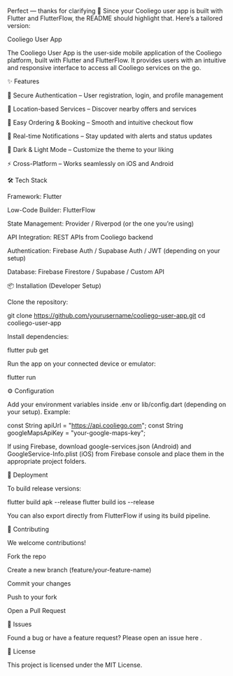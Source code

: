 Perfect — thanks for clarifying 🙌
Since your Cooliego user app is built with Flutter and FlutterFlow, the README should highlight that. Here’s a tailored version:

Cooliego User App

The Cooliego User App is the user-side mobile application of the Cooliego platform, built with Flutter and FlutterFlow. It provides users with an intuitive and responsive interface to access all Cooliego services on the go.

✨ Features

🔐 Secure Authentication – User registration, login, and profile management

📍 Location-based Services – Discover nearby offers and services

🛒 Easy Ordering & Booking – Smooth and intuitive checkout flow

🔔 Real-time Notifications – Stay updated with alerts and status updates

🌙 Dark & Light Mode – Customize the theme to your liking

⚡ Cross-Platform – Works seamlessly on iOS and Android

🛠️ Tech Stack

Framework: Flutter

Low-Code Builder: FlutterFlow

State Management: Provider / Riverpod (or the one you’re using)

API Integration: REST APIs from Cooliego backend

Authentication: Firebase Auth / Supabase Auth / JWT (depending on your setup)

Database: Firebase Firestore / Supabase / Custom API

📦 Installation (Developer Setup)

Clone the repository:

git clone https://github.com/yourusername/cooliego-user-app.git
cd cooliego-user-app


Install dependencies:

flutter pub get


Run the app on your connected device or emulator:

flutter run

⚙️ Configuration

Add your environment variables inside .env or lib/config.dart (depending on your setup). Example:

const String apiUrl = "https://api.cooliego.com";
const String googleMapsApiKey = "your-google-maps-key";


If using Firebase, download google-services.json (Android) and GoogleService-Info.plist (iOS) from Firebase console and place them in the appropriate project folders.

📱 Deployment

To build release versions:

flutter build apk --release
flutter build ios --release


You can also export directly from FlutterFlow if using its build pipeline.

🤝 Contributing

We welcome contributions!

Fork the repo

Create a new branch (feature/your-feature-name)

Commit your changes

Push to your fork

Open a Pull Request

🐞 Issues

Found a bug or have a feature request?
Please open an issue here
.

📜 License

This project is licensed under the MIT License.
